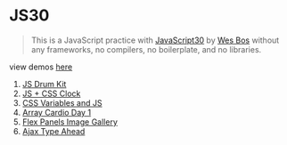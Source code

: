 # JS30

> This is a JavaScript practice with [JavaScript30](https://javascript30.com/) by [Wes Bos](https://github.com/wesbos) without any frameworks, no compilers, no boilerplate, and no libraries.

view demos [here](https://sujon-ahmed.github.io/JS30/)

1. [JS Drum Kit](https://github.com/Sujon-Ahmed/JS30/blob/main/01-JSDrumKit/README.md)
2. [JS + CSS Clock](https://github.com/Sujon-Ahmed/JS30/blob/main/02-JS+CSSClock/README.md)
3. [CSS Variables and JS](https://github.com/Sujon-Ahmed/JS30/blob/main/03-CSS%20Variables%20and%20JS/README.md)
4. [Array Cardio Day 1](https://github.com/sujon-ahmed/JS30/blob/main/04-Array%20cardio%20day%201/README.md)
5. [Flex Panels Image Gallery](https://github.com/sujon-ahmed/JS30/blob/main/05-flex%20panels%20image%20gallery/README.md)
6. [Ajax Type Ahead](https://github.com/sujon-ahmed/JS30/blob/main/06-Ajax%20Type%20Ahead/README.md)